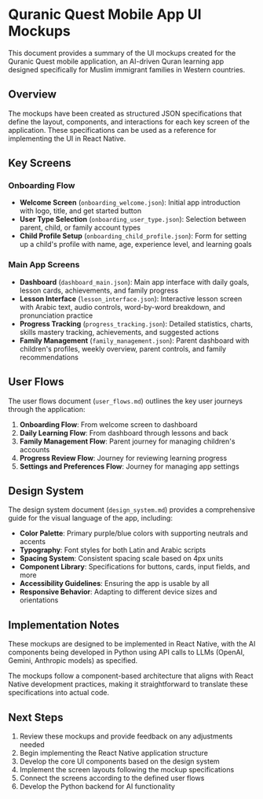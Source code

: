 # Quranic Quest Mobile App UI Mockups

This document provides a summary of the UI mockups created for the Quranic Quest mobile application, an AI-driven Quran learning app designed specifically for Muslim immigrant families in Western countries.

## Overview

The mockups have been created as structured JSON specifications that define the layout, components, and interactions for each key screen of the application. These specifications can be used as a reference for implementing the UI in React Native.

## Key Screens

### Onboarding Flow
- **Welcome Screen** (`onboarding_welcome.json`): Initial app introduction with logo, title, and get started button
- **User Type Selection** (`onboarding_user_type.json`): Selection between parent, child, or family account types
- **Child Profile Setup** (`onboarding_child_profile.json`): Form for setting up a child's profile with name, age, experience level, and learning goals

### Main App Screens
- **Dashboard** (`dashboard_main.json`): Main app interface with daily goals, lesson cards, achievements, and family progress
- **Lesson Interface** (`lesson_interface.json`): Interactive lesson screen with Arabic text, audio controls, word-by-word breakdown, and pronunciation practice
- **Progress Tracking** (`progress_tracking.json`): Detailed statistics, charts, skills mastery tracking, achievements, and suggested actions
- **Family Management** (`family_management.json`): Parent dashboard with children's profiles, weekly overview, parent controls, and family recommendations

## User Flows

The user flows document (`user_flows.md`) outlines the key user journeys through the application:

1. **Onboarding Flow**: From welcome screen to dashboard
2. **Daily Learning Flow**: From dashboard through lessons and back
3. **Family Management Flow**: Parent journey for managing children's accounts
4. **Progress Review Flow**: Journey for reviewing learning progress
5. **Settings and Preferences Flow**: Journey for managing app settings

## Design System

The design system document (`design_system.md`) provides a comprehensive guide for the visual language of the app, including:

- **Color Palette**: Primary purple/blue colors with supporting neutrals and accents
- **Typography**: Font styles for both Latin and Arabic scripts
- **Spacing System**: Consistent spacing scale based on 4px units
- **Component Library**: Specifications for buttons, cards, input fields, and more
- **Accessibility Guidelines**: Ensuring the app is usable by all
- **Responsive Behavior**: Adapting to different device sizes and orientations

## Implementation Notes

These mockups are designed to be implemented in React Native, with the AI components being developed in Python using API calls to LLMs (OpenAI, Gemini, Anthropic models) as specified.

The mockups follow a component-based architecture that aligns with React Native development practices, making it straightforward to translate these specifications into actual code.

## Next Steps

1. Review these mockups and provide feedback on any adjustments needed
2. Begin implementing the React Native application structure
3. Develop the core UI components based on the design system
4. Implement the screen layouts following the mockup specifications
5. Connect the screens according to the defined user flows
6. Develop the Python backend for AI functionality

